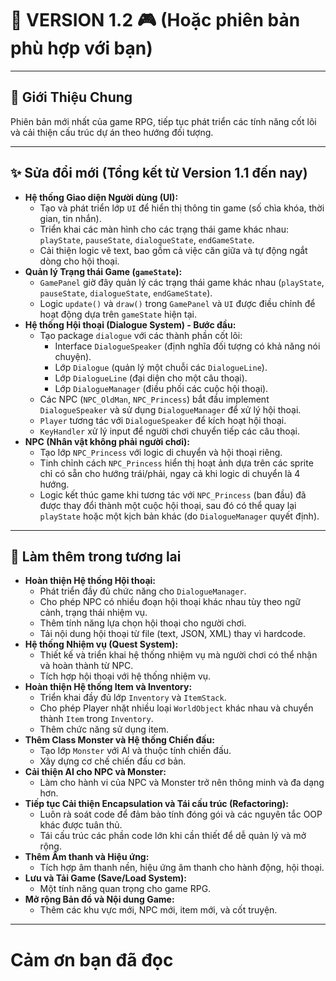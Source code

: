 # 🚀 VERSION 1.2 🎮 (Hoặc phiên bản phù hợp với bạn)

---

## 📜 Giới Thiệu Chung

Phiên bản mới nhất của game RPG, tiếp tục phát triển các tính năng cốt lõi và cải thiện cấu trúc dự án theo hướng đối tượng.

---

## ✨ Sửa đổi mới (Tổng kết từ Version 1.1 đến nay)

* **Hệ thống Giao diện Người dùng (UI):**
    * Tạo và phát triển lớp `UI` để hiển thị thông tin game (số chìa khóa, thời gian, tin nhắn).
    * Triển khai các màn hình cho các trạng thái game khác nhau: `playState`, `pauseState`, `dialogueState`, `endGameState`.
    * Cải thiện logic vẽ text, bao gồm cả việc căn giữa và tự động ngắt dòng cho hội thoại.
* **Quản lý Trạng thái Game (`gameState`):**
    * `GamePanel` giờ đây quản lý các trạng thái game khác nhau (`playState`, `pauseState`, `dialogueState`, `endGameState`).
    * Logic `update()` và `draw()` trong `GamePanel` và `UI` được điều chỉnh để hoạt động dựa trên `gameState` hiện tại.
* **Hệ thống Hội thoại (Dialogue System) - Bước đầu:**
    * Tạo package `dialogue` với các thành phần cốt lõi:
        * Interface `DialogueSpeaker` (định nghĩa đối tượng có khả năng nói chuyện).
        * Lớp `Dialogue` (quản lý một chuỗi các `DialogueLine`).
        * Lớp `DialogueLine` (đại diện cho một câu thoại).
        * Lớp `DialogueManager` (điều phối các cuộc hội thoại).
    * Các NPC (`NPC_OldMan`, `NPC_Princess`) bắt đầu implement `DialogueSpeaker` và sử dụng `DialogueManager` để xử lý hội thoại.
    * `Player` tương tác với `DialogueSpeaker` để kích hoạt hội thoại.
    * `KeyHandler` xử lý input để người chơi chuyển tiếp các câu thoại.
* **NPC (Nhân vật không phải người chơi):**
    * Tạo lớp `NPC_Princess` với logic di chuyển và hội thoại riêng.
    * Tinh chỉnh cách `NPC_Princess` hiển thị hoạt ảnh dựa trên các sprite chỉ có sẵn cho hướng trái/phải, ngay cả khi logic di chuyển là 4 hướng.
    * Logic kết thúc game khi tương tác với `NPC_Princess` (ban đầu) đã được thay đổi thành một cuộc hội thoại, sau đó có thể quay lại `playState` hoặc một kịch bản khác (do `DialogueManager` quyết định).

---

## 🤝 Làm thêm trong tương lai

* **Hoàn thiện Hệ thống Hội thoại:**
    * Phát triển đầy đủ chức năng cho `DialogueManager`.
    * Cho phép NPC có nhiều đoạn hội thoại khác nhau tùy theo ngữ cảnh, trạng thái nhiệm vụ.
    * Thêm tính năng lựa chọn hội thoại cho người chơi.
    * Tải nội dung hội thoại từ file (text, JSON, XML) thay vì hardcode.
* **Hệ thống Nhiệm vụ (Quest System):**
    * Thiết kế và triển khai hệ thống nhiệm vụ mà người chơi có thể nhận và hoàn thành từ NPC.
    * Tích hợp hội thoại với hệ thống nhiệm vụ.
* **Hoàn thiện Hệ thống Item và Inventory:**
    * Triển khai đầy đủ lớp `Inventory` và `ItemStack`.
    * Cho phép Player nhặt nhiều loại `WorldObject` khác nhau và chuyển thành `Item` trong `Inventory`.
    * Thêm chức năng sử dụng item.
* **Thêm Class Monster và Hệ thống Chiến đấu:**
    * Tạo lớp `Monster` với AI và thuộc tính chiến đấu.
    * Xây dựng cơ chế chiến đấu cơ bản.
* **Cải thiện AI cho NPC và Monster:**
    * Làm cho hành vi của NPC và Monster trở nên thông minh và đa dạng hơn.
* **Tiếp tục Cải thiện Encapsulation và Tái cấu trúc (Refactoring):**
    * Luôn rà soát code để đảm bảo tính đóng gói và các nguyên tắc OOP khác được tuân thủ.
    * Tái cấu trúc các phần code lớn khi cần thiết để dễ quản lý và mở rộng.
* **Thêm Âm thanh và Hiệu ứng:**
    * Tích hợp âm thanh nền, hiệu ứng âm thanh cho hành động, hội thoại.
* **Lưu và Tải Game (Save/Load System):**
    * Một tính năng quan trọng cho game RPG.
* **Mở rộng Bản đồ và Nội dung Game:**
    * Thêm các khu vực mới, NPC mới, item mới, và cốt truyện.

---

# Cảm ơn bạn đã đọc